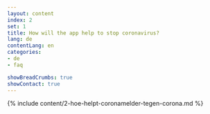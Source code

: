 ```yaml
---
layout: content
index: 2
set: 1
title: How will the app help to stop coronavirus?
lang: de
contentLang: en
categories:
- de
- faq

showBreadCrumbs: true
showContact: true
---
```


{% include content/2-hoe-helpt-coronamelder-tegen-corona.md %}
